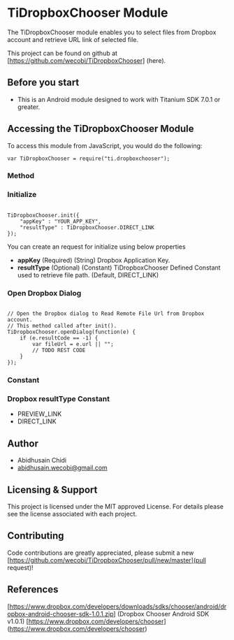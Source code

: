 # TiDropboxChooser Module

The TiDropboxChooser module enables you to select files from Dropbox account and retrieve URL link of selected file.

This project can be found on github at [https://github.com/wecobi/TiDropboxChooser] (here).

## Before you start

* This is an Android module designed to work with Titanium SDK 7.0.1 or greater.

## Accessing the TiDropboxChooser Module
To access this module from JavaScript, you would do the following:
<pre><code>var TiDropboxChooser = require("ti.dropboxchooser");</code></pre>

### Method

### Initialize
<pre><code>
TiDropboxChooser.init({
	"appKey" : "YOUR_APP_KEY",
	"resultType" : TiDropboxChooser.DIRECT_LINK
});
</code></pre>

You can create an request for initialize using below properties
* <b>appKey</b> (Required) (String) Dropbox Application Key.
* <b>resultType</b> (Optional) (Constant) TiDropboxChooser Defined Constant used to retrieve file path. (Default, <span>DIRECT_LINK</span>)

### Open Dropbox Dialog
<pre><code>
// Open the Dropbox dialog to Read Remote File Url from Dropbox account. 
// This method called after init().
TiDropboxChooser.openDialog(function(e) {
	if (e.resultCode == -1) {
		var fileUrl = e.url || "";
		// TODO REST CODE
	}
});
</code></pre>


### Constant

### Dropbox resultType Constant
* PREVIEW_LINK
* DIRECT_LINK


## Author
* Abidhusain Chidi
* abidhusain.wecobi@gmail.com

## Licensing & Support
This project is licensed under the MIT approved License. For details please see the license associated with each project.

## Contributing
Code contributions are greatly appreciated, please submit a new [https://github.com/wecobi/TiDropboxChooser/pull/new/master](pull request)!

## References
[https://www.dropbox.com/developers/downloads/sdks/chooser/android/dropbox-android-chooser-sdk-1.0.1.zip] (Dropbox Chooser Android SDK v1.0.1)
[https://www.dropbox.com/developers/chooser] (https://www.dropbox.com/developers/chooser)
